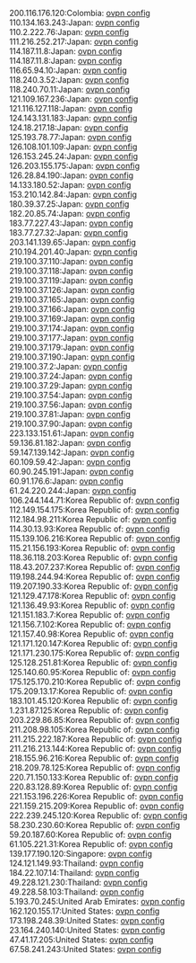 200.116.176.120:Colombia: [ovpn config](vpn/200_116_176_120.ovpn)  
110.134.163.243:Japan: [ovpn config](vpn/110_134_163_243.ovpn)  
110.2.222.76:Japan: [ovpn config](vpn/110_2_222_76.ovpn)  
111.216.252.217:Japan: [ovpn config](vpn/111_216_252_217.ovpn)  
114.187.11.8:Japan: [ovpn config](vpn/114_187_11_8.ovpn)  
114.187.11.8:Japan: [ovpn config](vpn/114_187_11_8.ovpn)  
116.65.94.10:Japan: [ovpn config](vpn/116_65_94_10.ovpn)  
118.240.3.52:Japan: [ovpn config](vpn/118_240_3_52.ovpn)  
118.240.70.11:Japan: [ovpn config](vpn/118_240_70_11.ovpn)  
121.109.167.236:Japan: [ovpn config](vpn/121_109_167_236.ovpn)  
121.116.127.118:Japan: [ovpn config](vpn/121_116_127_118.ovpn)  
124.143.131.183:Japan: [ovpn config](vpn/124_143_131_183.ovpn)  
124.18.217.18:Japan: [ovpn config](vpn/124_18_217_18.ovpn)  
125.193.78.77:Japan: [ovpn config](vpn/125_193_78_77.ovpn)  
126.108.101.109:Japan: [ovpn config](vpn/126_108_101_109.ovpn)  
126.153.245.24:Japan: [ovpn config](vpn/126_153_245_24.ovpn)  
126.203.155.175:Japan: [ovpn config](vpn/126_203_155_175.ovpn)  
126.28.84.190:Japan: [ovpn config](vpn/126_28_84_190.ovpn)  
14.133.180.52:Japan: [ovpn config](vpn/14_133_180_52.ovpn)  
153.210.142.84:Japan: [ovpn config](vpn/153_210_142_84.ovpn)  
180.39.37.25:Japan: [ovpn config](vpn/180_39_37_25.ovpn)  
182.20.85.74:Japan: [ovpn config](vpn/182_20_85_74.ovpn)  
183.77.227.43:Japan: [ovpn config](vpn/183_77_227_43.ovpn)  
183.77.27.32:Japan: [ovpn config](vpn/183_77_27_32.ovpn)  
203.141.139.65:Japan: [ovpn config](vpn/203_141_139_65.ovpn)  
210.194.201.40:Japan: [ovpn config](vpn/210_194_201_40.ovpn)  
219.100.37.110:Japan: [ovpn config](vpn/219_100_37_110.ovpn)  
219.100.37.118:Japan: [ovpn config](vpn/219_100_37_118.ovpn)  
219.100.37.119:Japan: [ovpn config](vpn/219_100_37_119.ovpn)  
219.100.37.126:Japan: [ovpn config](vpn/219_100_37_126.ovpn)  
219.100.37.165:Japan: [ovpn config](vpn/219_100_37_165.ovpn)  
219.100.37.166:Japan: [ovpn config](vpn/219_100_37_166.ovpn)  
219.100.37.169:Japan: [ovpn config](vpn/219_100_37_169.ovpn)  
219.100.37.174:Japan: [ovpn config](vpn/219_100_37_174.ovpn)  
219.100.37.177:Japan: [ovpn config](vpn/219_100_37_177.ovpn)  
219.100.37.179:Japan: [ovpn config](vpn/219_100_37_179.ovpn)  
219.100.37.190:Japan: [ovpn config](vpn/219_100_37_190.ovpn)  
219.100.37.2:Japan: [ovpn config](vpn/219_100_37_2.ovpn)  
219.100.37.24:Japan: [ovpn config](vpn/219_100_37_24.ovpn)  
219.100.37.29:Japan: [ovpn config](vpn/219_100_37_29.ovpn)  
219.100.37.54:Japan: [ovpn config](vpn/219_100_37_54.ovpn)  
219.100.37.56:Japan: [ovpn config](vpn/219_100_37_56.ovpn)  
219.100.37.81:Japan: [ovpn config](vpn/219_100_37_81.ovpn)  
219.100.37.90:Japan: [ovpn config](vpn/219_100_37_90.ovpn)  
223.133.151.61:Japan: [ovpn config](vpn/223_133_151_61.ovpn)  
59.136.81.182:Japan: [ovpn config](vpn/59_136_81_182.ovpn)  
59.147.139.142:Japan: [ovpn config](vpn/59_147_139_142.ovpn)  
60.109.59.42:Japan: [ovpn config](vpn/60_109_59_42.ovpn)  
60.90.245.191:Japan: [ovpn config](vpn/60_90_245_191.ovpn)  
60.91.176.6:Japan: [ovpn config](vpn/60_91_176_6.ovpn)  
61.24.220.244:Japan: [ovpn config](vpn/61_24_220_244.ovpn)  
106.244.144.71:Korea Republic of: [ovpn config](vpn/106_244_144_71.ovpn)  
112.149.154.175:Korea Republic of: [ovpn config](vpn/112_149_154_175.ovpn)  
112.184.98.211:Korea Republic of: [ovpn config](vpn/112_184_98_211.ovpn)  
114.30.13.93:Korea Republic of: [ovpn config](vpn/114_30_13_93.ovpn)  
115.139.106.216:Korea Republic of: [ovpn config](vpn/115_139_106_216.ovpn)  
115.21.156.193:Korea Republic of: [ovpn config](vpn/115_21_156_193.ovpn)  
118.36.118.203:Korea Republic of: [ovpn config](vpn/118_36_118_203.ovpn)  
118.43.207.237:Korea Republic of: [ovpn config](vpn/118_43_207_237.ovpn)  
119.198.244.94:Korea Republic of: [ovpn config](vpn/119_198_244_94.ovpn)  
119.207.190.33:Korea Republic of: [ovpn config](vpn/119_207_190_33.ovpn)  
121.129.47.178:Korea Republic of: [ovpn config](vpn/121_129_47_178.ovpn)  
121.136.49.93:Korea Republic of: [ovpn config](vpn/121_136_49_93.ovpn)  
121.151.183.7:Korea Republic of: [ovpn config](vpn/121_151_183_7.ovpn)  
121.156.7.102:Korea Republic of: [ovpn config](vpn/121_156_7_102.ovpn)  
121.157.40.98:Korea Republic of: [ovpn config](vpn/121_157_40_98.ovpn)  
121.171.120.147:Korea Republic of: [ovpn config](vpn/121_171_120_147.ovpn)  
121.171.230.175:Korea Republic of: [ovpn config](vpn/121_171_230_175.ovpn)  
125.128.251.81:Korea Republic of: [ovpn config](vpn/125_128_251_81.ovpn)  
125.140.60.95:Korea Republic of: [ovpn config](vpn/125_140_60_95.ovpn)  
175.125.170.210:Korea Republic of: [ovpn config](vpn/175_125_170_210.ovpn)  
175.209.13.17:Korea Republic of: [ovpn config](vpn/175_209_13_17.ovpn)  
183.101.45.120:Korea Republic of: [ovpn config](vpn/183_101_45_120.ovpn)  
1.231.87.125:Korea Republic of: [ovpn config](vpn/1_231_87_125.ovpn)  
203.229.86.85:Korea Republic of: [ovpn config](vpn/203_229_86_85.ovpn)  
211.208.98.105:Korea Republic of: [ovpn config](vpn/211_208_98_105.ovpn)  
211.215.222.187:Korea Republic of: [ovpn config](vpn/211_215_222_187.ovpn)  
211.216.213.144:Korea Republic of: [ovpn config](vpn/211_216_213_144.ovpn)  
218.155.96.216:Korea Republic of: [ovpn config](vpn/218_155_96_216.ovpn)  
218.209.78.125:Korea Republic of: [ovpn config](vpn/218_209_78_125.ovpn)  
220.71.150.133:Korea Republic of: [ovpn config](vpn/220_71_150_133.ovpn)  
220.83.128.89:Korea Republic of: [ovpn config](vpn/220_83_128_89.ovpn)  
221.153.196.226:Korea Republic of: [ovpn config](vpn/221_153_196_226.ovpn)  
221.159.215.209:Korea Republic of: [ovpn config](vpn/221_159_215_209.ovpn)  
222.239.245.120:Korea Republic of: [ovpn config](vpn/222_239_245_120.ovpn)  
58.230.230.60:Korea Republic of: [ovpn config](vpn/58_230_230_60.ovpn)  
59.20.187.60:Korea Republic of: [ovpn config](vpn/59_20_187_60.ovpn)  
61.105.221.31:Korea Republic of: [ovpn config](vpn/61_105_221_31.ovpn)  
139.177.190.120:Singapore: [ovpn config](vpn/139_177_190_120.ovpn)  
124.121.149.93:Thailand: [ovpn config](vpn/124_121_149_93.ovpn)  
184.22.107.14:Thailand: [ovpn config](vpn/184_22_107_14.ovpn)  
49.228.121.230:Thailand: [ovpn config](vpn/49_228_121_230.ovpn)  
49.228.58.103:Thailand: [ovpn config](vpn/49_228_58_103.ovpn)  
5.193.70.245:United Arab Emirates: [ovpn config](vpn/5_193_70_245.ovpn)  
162.120.155.17:United States: [ovpn config](vpn/162_120_155_17.ovpn)  
173.198.248.39:United States: [ovpn config](vpn/173_198_248_39.ovpn)  
23.164.240.140:United States: [ovpn config](vpn/23_164_240_140.ovpn)  
47.41.17.205:United States: [ovpn config](vpn/47_41_17_205.ovpn)  
67.58.241.243:United States: [ovpn config](vpn/67_58_241_243.ovpn)  
